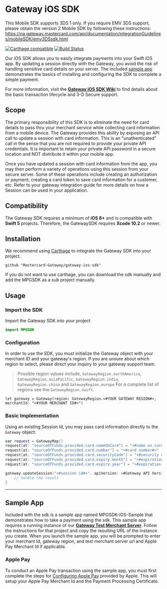 # Gateway iOS SDK
This Mobile SDK supports 3DS 1 only. If you require EMV 3DS support, please obtain the version 2 Mobile SDK by following these instructions: https://na.gateway.mastercard.com/api/documentation/integrationGuidelines/mobileSDK/emv3DSsdk.html

[![Carthage compatible](https://img.shields.io/badge/Carthage-compatible-4BC51D.svg?style=flat)](https://github.com/Carthage/Carthage)
[![Build Status](https://travis-ci.org/Mastercard-Gateway/gateway-ios-sdk.svg?branch=master)](https://travis-ci.org/Mastercard-Gateway/gateway-ios-sdk)

Our iOS SDK allows you to easily integrate payments into your Swift iOS app. By updating a session directly with the Gateway, you avoid the risk of handling sensitive card details on your server. The included [sample app](#sample-app) demonstrates the basics of installing and configuring the SDK to complete a simple payment.

For more information, visit the [**Gateway iOS SDK Wiki**](https://github.com/Mastercard/gateway-ios-sdk/wiki) to find details about the basic transaction lifecycle and 3-D Secure support.


## Scope

The primary responsibility of this SDK is to eliminate the need for card details to pass thru your merchant service while collecting card information from a mobile device. The Gateway provides this ability by exposing an API call to update a session with card information. This is an "unathenticated" call in the sense that you are not required to provide your private API credentials. It is important to retain your private API password in a secure location and NOT distribute it within your mobile app.

Once you have updated a session with card information from the app, you may then perform a variety of operations using this session from your secure server. Some of these operations include creating an authorization or payment, creating a card token to save card information for a customer, etc. Refer to your gateway integration guide for more details on how a Session can be used in your application.


## Compatibility

The Gateway SDK requires a minimum of **iOS 8+** and is compatible with **Swift 5** projects. Therefore, the GatewaySDK requires **Xcode 10.2** or newer.


## Installation

We recommend using [Carthage]( https://github.com/Carthage/Carthage) to integrate the Gateway SDK into your project.

```
github "Mastercard-Gateway/gateway-ios-sdk"
```

If you do not want to use carthage, you can download the sdk manually and add the MPGSDK as a sub project manually.


## Usage

### Import the SDK
Import the Gateway SDK into your project

```swift
import MPGSDK
```


### Configuration
In order to use the SDK, you must initialize the Gateway object with your merchant ID and your gateway's region. If you are unsure about which region to select, please direct your inquiry to your gateway support team.

> Possible region values include, `GatewayRegion.northAmerica`, `GatewayRegion.asiaPacific`, `GatewayRegion.india`, `GatewayRegion.china` and `GatewayRegion.europe`
> For a complete list of regions see the `GatewayRegion.swift`.
```
let gateway = Gateway(region: GatewayRegion.<#YOUR GATEWAY REGION#>, merchantId: "<#YOUR MERCHANT ID#>")
```


### Basic Implementation
Using an existing Session Id, you may pass card information directly to the `Gateway` object:

```swift
var request = GatewayMap()
request[at: "sourceOfFunds.provided.card.nameOnCard"] = "<#name on card#>"
request[at: "sourceOfFunds.provided.card.number"] = "<#card number#>"
request[at: "sourceOfFunds.provided.card.securityCode"] = "<#security code#>"
request[at: "sourceOfFunds.provided.card.expiry.month"] = "<#expiration month#>"
request[at: "sourceOfFunds.provided.card.expiry.year"] = "<#expiration year#>"

gateway.updateSession("<#session id#>", apiVersion: <#Gateway API Version#>, payload: request) { (result) in
    // handle the result
}
```


---

## Sample App
Included with the sdk is a sample app named MPGSDK-iOS-Sample that demonstrates how to take a payment using the sdk.  This sample app requires a running instance of our **[Gateway Test Merchant Server]**. Follow the instructions for that project and copy the resulting URL of the instance you create.
When you launch the sample app, you will be prompted to enter your merchant Id, gateway region, and test merchant server url and Apple Pay Merchant Id if applicable.
### Apple Pay
To conduct an Apple Pay transaction using the sample app, you must first complete the steps for [Configuring Apple Pay] provided by Apple.  This will setup your Apple Pay Merchant Id and the Payment Processing Certificate.

[Configuring Apple Pay]: https://developer.apple.com/library/archive/ApplePay_Guide/Configuration.html
[Gateway Test Merchant Server]: https://github.com/Mastercard/gateway-test-merchant-server
[certificate pinning]: https://en.wikipedia.org/wiki/HTTP_Public_Key_Pinning
